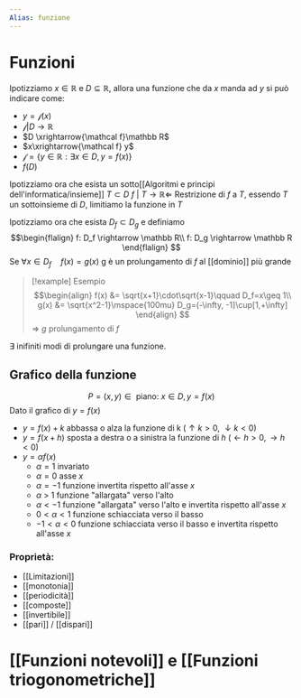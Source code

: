 ```yaml
---
Alias: funzione
---
```

# Funzioni 

Ipotizziamo $x \in \mathbb R$ e $D \subseteq \mathbb R$, allora una funzione che da $x$ manda ad $y$ si può indicare come:

- $y = \mathcal f(x)$ 
- $\mathcal{f} | D \rightarrow\mathbb R$
- $D \xrightarrow{\mathcal f}\mathbb R$
- $x\xrightarrow{\mathcal f} y$
- $\mathcal f = \left\lbrace y \in \mathbb R : \exists x \in D, y = f(x)\right\rbrace$
- $f(D)$

Ipotizziamo ora che esista un sotto[[Algoritmi e principi dell'informatica/insieme]] $T \subset D$
$f \ |\ T \rightarrow \mathbb R \Longleftarrow$ Restrizione di $f$ a $T$, essendo $T$ un sottoinsieme di $D$, limitiamo la funzione in $T$

Ipotizziamo ora che esista $D_f \subset D_g$ e definiamo
$$\begin{flalign}
f: D_f \rightarrow \mathbb R\\
f: D_g \rightarrow \mathbb R
\end{flalign}
$$
Se $\forall x \in D_f\quad f(x) = g(x)$ g è un prolungamento di $f$ al [[dominio]] più grande

>[!example] Esempio
>$$\begin{align}
>f(x) &= \sqrt{x+1}\cdot\sqrt{x-1}\qquad D_f=x\geq 1\\
>g(x) &= \sqrt{x^2-1}\mspace{100mu} D_g=(-\infty, -1]\cup[1,+\infty]
>\end{align}
>$$
>$\Longrightarrow$ $g$ prolungamento di $f$

$\exists$ inifiniti modi di prolungare una funzione.

## Grafico della funzione

$$P = (x,y) \in \text{ piano: } x \in D, y = f(x)$$
Dato il grafico di $y = f(x)$
- $y = f(x) + k$ abbassa o alza la funzione di k ($\uparrow k > 0$, $\downarrow k< 0$)
- $y = f(x +  h)$ sposta a destra o a sinistra la funzione di $h$ ($\leftarrow h > 0,\rightarrow h < 0$)
 - $y = \alpha f(x)$
    - $\alpha = 1$ invariato
    - $\alpha = 0$ asse $x$
    - $\alpha = -1$ funzione invertita rispetto all'asse $x$
	- $\alpha$ > 1 funzione "allargata" verso l'alto
	- $\alpha < -1$ funzione "allargata" verso l'alto e invertita rispetto all'asse $x$
	- $0 < \alpha <1$ funzione schiacciata verso il basso
	- $-1 < \alpha < 0$ funzione schiacciata verso il basso e invertita rispetto all'asse $x$ 


### Proprietà:
- [[Limitazioni]]
- [[monotonia]]
- [[periodicità]]
- [[composte]]
- [[invertibile]]
- [[pari]] / [[dispari]]




# [[Funzioni notevoli]] e [[Funzioni triogonometriche]]